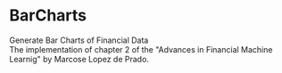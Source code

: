 # BarCharts
Generate Bar Charts of Financial Data \
The implementation of chapter 2 of the "Advances in Financial Machine Learnig" by Marcose Lopez de Prado.
